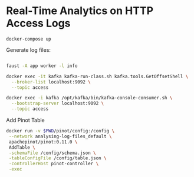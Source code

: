 # Real-Time Analytics on HTTP Access Logs

```
docker-compose up
```

Generate log files:

```bash

```

```bash
faust -A app worker -l info
```

```bash
docker exec -it kafka kafka-run-class.sh kafka.tools.GetOffsetShell \
  --broker-list localhost:9092 \
  --topic access
```

```bash
docker exec -i kafka /opt/kafka/bin/kafka-console-consumer.sh \
  --bootstrap-server localhost:9092 \
  --topic access
```


Add Pinot Table

```bash
docker run -v $PWD/pinot/config:/config \
 --network analysing-log-files_default \
 apachepinot/pinot:0.11.0 \
 AddTable \
 -schemaFile /config/schema.json \
 -tableConfigFile /config/table.json \
 -controllerHost pinot-controller \
 -exec
 ```
